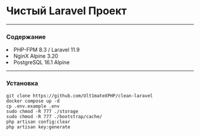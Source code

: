 <h1>Чистый Laravel Проект</h1>
<hr>
<h3>Содержание</h3>
<li>PHP-FPM 8.3 / Laravel 11.9</li>
<li>NginX Alpine 3.20</li>
<li>PostgreSQL 16.1 Alpine</li>
<hr>
<h3>Установка</h3>
<code>git clone https://github.com/Ult1mateXPHP/clean-laravel</code><br>
<code>docker compose up -d</code><br>
<code>cp .env.example .env</code><br>
<code>sudo chmod -R 777 ./storage</code><br>
<code>sudo chmod -R 777 ./bootstrap/cache/</code><br>
<code>php artisan config:clear</code><br>
<code>php artisan key:generate</code>
